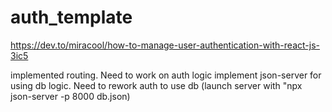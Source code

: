 # auth_template
https://dev.to/miracool/how-to-manage-user-authentication-with-react-js-3ic5

implemented routing. Need to work on auth logic
implement json-server for using db logic. Need to rework auth to use db (launch server with "npx json-server -p 8000 db.json)
